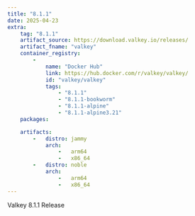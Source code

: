 ```yaml
---
title: "8.1.1"
date: 2025-04-23
extra:
    tag: "8.1.1"
    artifact_source: https://download.valkey.io/releases/
    artifact_fname: "valkey"
    container_registry:
        -
            name: "Docker Hub"
            link: https://hub.docker.com/r/valkey/valkey/
            id: "valkey/valkey"
            tags:
                - "8.1.1"
                - "8.1.1-bookworm"
                - "8.1.1-alpine"
                - "8.1.1-alpine3.21"
    packages:

    artifacts:
        -   distro: jammy
            arch:
                -   arm64
                -   x86_64
        -   distro: noble
            arch:
                -   arm64
                -   x86_64
---
```


Valkey 8.1.1 Release